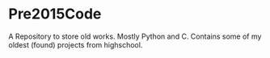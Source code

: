 # Pre2015Code
A Repository to store old works. Mostly Python and C. Contains some of my oldest (found) projects from highschool. 
